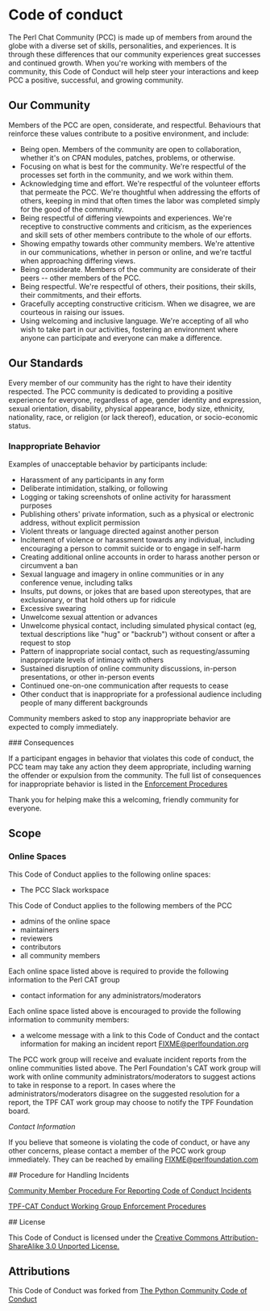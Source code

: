 # Code of conduct

The Perl Chat Community (PCC) is made up of members from around the
globe with a diverse set of skills, personalities, and experiences.
It is through these differences that our community experiences great
successes and continued growth. When you're working with members
of the community, this Code of Conduct will help steer your
interactions and keep PCC a positive, successful, and growing
community.

## Our Community

Members of the PCC are open, considerate, and respectful.
Behaviours that reinforce these values contribute to a positive
environment, and include:

* Being open. Members of the community are open to collaboration,
whether it's on CPAN modules, patches, problems, or otherwise.
* Focusing on what is best for the community. We're respectful of
the processes set forth in the community, and we work within them.
* Acknowledging time and effort. We're respectful of the volunteer
efforts that permeate the PCC. We're thoughtful when
addressing the efforts of others, keeping in mind that often times
the labor was completed simply for the good of the community.
* Being respectful of differing viewpoints and experiences. We're
receptive to constructive comments and criticism, as the experiences
and skill sets of other members contribute to the whole of our
efforts.
* Showing empathy towards other community members. We're attentive
in our communications, whether in person or online, and we're tactful
when approaching differing views.
* Being considerate. Members of the community are considerate of
their peers -- other members of the PCC.
* Being respectful. We're respectful of others, their positions,
their skills, their commitments, and their efforts.
* Gracefully accepting constructive criticism. When we disagree,
we are courteous in raising our issues.
* Using welcoming and inclusive language. We're accepting of all
who wish to take part in our activities, fostering an environment
where anyone can participate and everyone can make a difference.

## Our Standards

Every member of our community has the right to have their identity
respected. The PCC community is dedicated to providing a positive
experience for everyone, regardless of age, gender identity and
expression, sexual orientation, disability, physical appearance,
body size, ethnicity, nationality, race, or religion (or lack
thereof), education, or socio-economic status.


### Inappropriate Behavior

Examples of unacceptable behavior by participants include:

* Harassment of any participants in any form
* Deliberate intimidation, stalking, or following
* Logging or taking screenshots of online activity for harassment purposes
* Publishing others' private information, such as a physical or electronic address, without explicit permission
* Violent threats or language directed against another person
* Incitement of violence or harassment towards any individual,
including encouraging a person to commit suicide or to engage in
self-harm
* Creating additional online accounts in order to harass another person or circumvent a ban
* Sexual language and imagery in online communities or in any conference venue, including talks
* Insults, put downs, or jokes that are based upon stereotypes,
that are exclusionary, or that hold others up for ridicule
* Excessive swearing
* Unwelcome sexual attention or advances
* Unwelcome physical contact, including simulated physical contact (eg, textual descriptions like "hug" or "backrub") without consent or after a request to stop
* Pattern of inappropriate social contact, such as requesting/assuming inappropriate levels of intimacy with others
* Sustained disruption of online community discussions, in-person presentations, or other in-person events
* Continued one-on-one communication after requests to cease
* Other conduct that is inappropriate for a professional audience including people of many different backgrounds

Community members asked to stop any inappropriate behavior are expected to comply immediately.

### Consequences

If a participant engages in behavior that violates this code of
conduct, the PCC team may take any action they deem appropriate,
including warning the offender or expulsion from the community. The
full list of consequences for inappropriate behavior is listed in
the [Enforcement Procedures](enforcement.md)

Thank you for helping make this a welcoming, friendly community for everyone.

## Scope

### Online Spaces

This Code of Conduct applies to the following online spaces:

* The PCC Slack workspace

This Code of Conduct applies to the following members of the PCC

* admins of the online space
* maintainers
* reviewers
* contributors
* all community members

Each online space listed above is required to provide the following information to the Perl CAT group

* contact information for any administrators/moderators

Each online space listed above is encouraged to provide the following information to community members:

* a welcome message with a link to this Code of Conduct and the
contact information for making an incident report FIXME@perlfoundation.org

The PCC work group will receive and evaluate incident reports from
the online communities listed above. The Perl Foundation's CAT work
group will work with online community administrators/moderators to
suggest actions to take in response to a report. In cases where the
administrators/moderators disagree on the suggested resolution for
a report, the TPF CAT work group may choose to notify the TPF
Foundation board.

*Contact Information*

If you believe that someone is violating the code of conduct, or
have any other concerns, please contact a member of the PCC work
group immediately. They can be reached by emailing FIXME@perlfoundation.com

## Procedure for Handling Incidents

[Community Member Procedure For Reporting Code of Conduct Incidents](howto_report.md)

[TPF-CAT Conduct Working Group Enforcement Procedures](enforcement.md)

## License

This Code of Conduct is licensed under the [Creative Commons Attribution-ShareAlike 3.0 Unported License.](https://creativecommons.org/licenses/by-sa/3.0/)

## Attributions

This Code of Conduct was forked from [The Python Community Code of Conduct](https://www.python.org/psf/conduct/)



